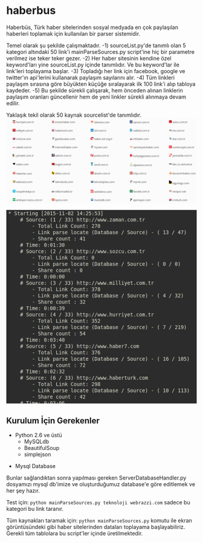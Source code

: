 # haberbus
Haberbüs, Türk haber sitelerinden sosyal medyada en çok paylaşılan haberleri toplamak için kullanılan bir parser sistemidir.

Temel olarak şu şekilde çalışmaktadır.
-1) sourceList.py'de tanımlı olan 5 kategori altındaki 50 link'i mainParseSources.py script'ine hiç bir parametre verilmez ise teker teker gezer.
-2) Her haber sitesinin kendine özel keyword'ları yine sourceList.py içinde tanımlıdır. Ve bu keyword'lar ile link'leri toplayama başlar.
-3) Topladığı her link için facebook, google ve twitter'ın api'lerini kullanarak paylaşım sayılarını alır.
-4) Tüm linkleri paylaşım sırasına göre büyükten küçüğe sıralayarak ilk 100 link'i alıp tabloya kaydeder.
-5) Bu şekilde sürekli çalışarak, hem önceden alınan linklerin paylaşım oranları güncellenir hem de yeni linkler sürekli alınmaya devam edilir.

Yaklaşık tekil olarak 50 kaynak sourcelist'de tanımlıdır.
![Kaynak Listesi](/screenshots/sourcelist.png)

![Parser Çıktısı](/screenshots/parser.png)

## Kurulum İçin Gerekenler

- Python 2.6 ve üstü
	- MySQLdb
	- BeautifulSoup
	- simplejson
* Mysql Database

Bunlar sağlandıktan sonra yapılması gereken ServerDatabaseHandler.py
dosyamızı mysql db'imize ve oluşturduğumuz database'e göre editlemek ve
her şey hazır.

Test için: `python mainParseSources.py teknoloji webrazzi.com` sadece bu kategori bu link taranır.

Tüm kaynakları taramak için: `python mainParseSources.py` komutu ile ekran görüntüsündeki gibi haber sitelerinden
dataları toplayama başlayabiliriz. Gerekli tüm tablolara bu script'ler içinde üretilmektedir.
